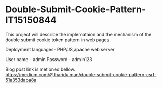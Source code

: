 # Double-Submit-Cookie-Pattern-IT15150844

This project will describe the implemataion and the mechanism of the double submit cookie token pattern in web pages.

Deployment languages- PHP/JS,apache web server

User name - admin
Password - admin123

Blog post link is metioned bellow.
https://medium.com/@tharidu.man/double-submit-cookie-pattern-csrf-51a353daba8a
